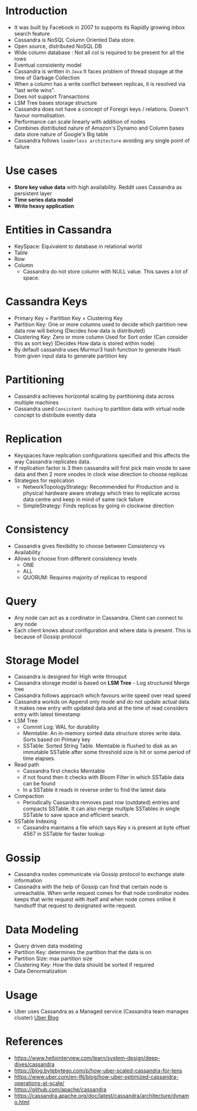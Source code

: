 # Introduction
- It was built by Facebook in 2007 to supports its Rapidly growing inbox search feature
- Cassandra is NoSQL Column Oriented Data store.
- Open source, distributed NoSQL DB
- Wide column database : Not all col is required to be present for all the rows
- Eventual consistenty model
- Cassandra is written in `Java` It faces problem of thread stopage at the time of Garbage Collection
- When a column has a write conflict between replicas, it is resolved via "last write wins".
- Does not support Transactions
- LSM Tree bases storage structure
- Cassandra does not have a concept of Foreign keys / relations. Doesn't favour normalisation.
- Performance can scale linearly with addition of nodes
- Combines distributed nature of Amazon's Dynamo and Column bases data store nature of Google's Big table
- Cassandra follows `leaderless architecture` avoiding any single point of failure

# Use cases
- **Store key value data** with high availability. Reddit uses Cassandra as persistent layer
- **Time series data model**
- **Write heavy application**

# Entities in Cassandra
- KeySpace: Equivalent to database in relational world
- Table
- Row
- Column
    - Cassandra do not store column with NULL value. This saves a lot of space.

# Cassandra Keys
- Primary Key = Partition Key + Clustering Key
- Partition Key: One or more columns used to decide which partition new data row will belong (Decides how data is distributed)
- Clustering Key: Zero or more column Used for Sort order (Can consider this as sort key) (Decides How data is stored within node)
- By default cassandra uses Murmur3 hash function to generate Hash from given input data to generate partition key

# Partitioning
- Cassandra achieves horizontal scaling by partitioning data across multiple machines
- Cassandra used `Consistent hashing` to partition data with virtual node concept to distribute evently data

# Replication
- Keyspaces have replication configurations specified and this affects the way Cassandra replicates data.
- If replication factor is 3 then cassandra will first pick main vnode to save data and then 2 more vnodes in clock wise direction to choose replicas
- Strategies for replication
    - NetworkTopologyStrategy: Recommended for Production and is physical hardware aware strategy which tries to replicate across data centre and keep in mind of same rack failure
    - SimpleStrategy: Finds replicas by going in clockwise direction

# Consistency
- Cassandra gives flexibility to choose between Consistency vs Availability
- Allows to choose from different consistency levels
    - ONE
    - ALL
    - QUORUM: Requires majority of replicas to respond 

# Query
- Any node can act as a cordinator in Cassandra. Client can connect to any node
- Each client knows about configuration and where data is present. This is because of Gossip protocol 

# Storage Model
- Cassandra is designed for High write throuput
- Cassandra storage model is based on **LSM Tree** - Log structured Merge tree
- Cassandra follows approach which favours write speed over read speed
- Cassandra workds on Append only mode and do not update actual data. It makes new entry with updated data and at the time of read considers entry with latest timestamp
- LSM Tree
    - Commit Log: WAL for durability
    - Memtable: An in-memory sorted data structure stores write data. Sorts based on Primary key
    - SSTable: Sorted String Table. Memtable is flushed to disk as an immutable SSTable after some threshold size is hit or some period of time elapses.
- Read path
    - Cassandra first checks Memtable
    - if not found then it checks with Bloom Filter in which SSTable data can be found
    - In a SSTable it reads in reverse order to find the latest data
- Compaction
    - Periodically Cassandra removes past row (outdated) entries and compacts SSTable. It can also merge multiple SSTables in single SSTable to save space and efficient search.
- SSTable Indexing
    - Cassandra maintains a file which says Key x is present at byte offset 4567 in SSTable for faster lookup

# Gossip
- Cassandra nodes communicate via Gossip protocol to exchange state information
- Cassnadra with the help of Gossip can find that certain node is unreachable. When write request comes for that node cordinator nodes keeps that write request with itself and when node comes online it handsoff that request to designated write request.

# Data Modeling
- Query driven data modeling
- Partition Key: determines the partition that the data is on
- Partition Size: max partition size
- Clustering Key: How the data should be sorted if required
- Data Denormalization

# Usage
- Uber uses Cassandra as a Managed service (Cassandra team manages cluster) [Uber Blog](https://www.uber.com/en-IN/blog/how-uber-optimized-cassandra-operations-at-scale/)

# References
- https://www.hellointerview.com/learn/system-design/deep-dives/cassandra
- https://blog.bytebytego.com/p/how-uber-scaled-cassandra-for-tens
- https://www.uber.com/en-IN/blog/how-uber-optimized-cassandra-operations-at-scale/
- https://github.com/apache/cassandra
- https://cassandra.apache.org/doc/latest/cassandra/architecture/dynamo.html